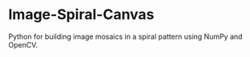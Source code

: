 # Image-Spiral-Canvas
Python for building image mosaics in a spiral pattern using NumPy and OpenCV.
